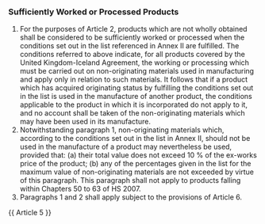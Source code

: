 ### Sufficiently Worked or Processed Products
1.   For the purposes of Article 2, products which are not wholly obtained shall be considered to be sufficiently worked or processed when the conditions set out in the list referenced in   Annex II are fulfilled.
The conditions referred to above indicate, for all products covered by the United Kingdom-Iceland Agreement, the working or processing which must be carried out on non-originating materials used in manufacturing and apply only in relation to such materials. It follows that if a product which has acquired originating status by fulfilling the conditions set out in the list is used in the manufacture of another product, the conditions applicable to the product in which it is incorporated do not apply to it, and no account shall be taken of the non-originating materials which may have been used in its manufacture.
2.   Notwithstanding paragraph 1, non-originating materials which, according to the conditions set out in the list in Annex II, should not be used in the manufacture of a product may nevertheless be used, provided that:
(a)	their total value does not exceed 10 % of the ex-works price of the product;
(b)	any of the percentages given in the list for the maximum value of non-originating materials are not exceeded by virtue of this paragraph.
This paragraph shall not apply to products falling within Chapters 50 to 63 of HS 2007.
3.   Paragraphs 1 and 2 shall apply subject to the provisions of Article 6.

{{ Article 5 }}
